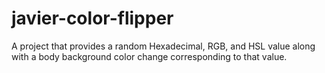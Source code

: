 # javier-color-flipper
A project that provides a random Hexadecimal, RGB, and HSL value along with a body background color change corresponding to that value.
